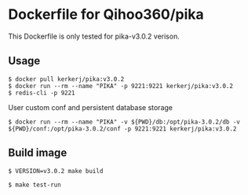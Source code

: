 # Dockerfile for Qihoo360/pika

This Dockerfile is only tested for pika-v3.0.2 verison.


## Usage

```
$ docker pull kerkerj/pika:v3.0.2
$ docker run --rm --name "PIKA" -p 9221:9221 kerkerj/pika:v3.0.2
$ redis-cli -p 9221
```

User custom conf and persistent database storage

```
$ docker run --rm --name "PIKA" -v ${PWD}/db:/opt/pika-3.0.2/db -v ${PWD}/conf:/opt/pika-3.0.2/conf -p 9221:9221 kerkerj/pika:v3.0.2
```

## Build image

```
$ VERSION=v3.0.2 make build
```

```
$ make test-run
```


